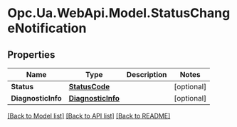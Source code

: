 # Opc.Ua.WebApi.Model.StatusChangeNotification

## Properties

Name | Type | Description | Notes
------------ | ------------- | ------------- | -------------
**Status** | [**StatusCode**](StatusCode.md) |  | [optional] 
**DiagnosticInfo** | [**DiagnosticInfo**](DiagnosticInfo.md) |  | [optional] 

[[Back to Model list]](../README.md#documentation-for-models) [[Back to API list]](../README.md#documentation-for-api-endpoints) [[Back to README]](../README.md)

